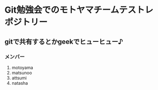 # Git勉強会でのモトヤマチームテストレポジトリー

## gitで共有するとかgeekでヒューヒュー♪

### メンバー
1. motoyama
2. matsunoo
3. attsumi
4. natasha
